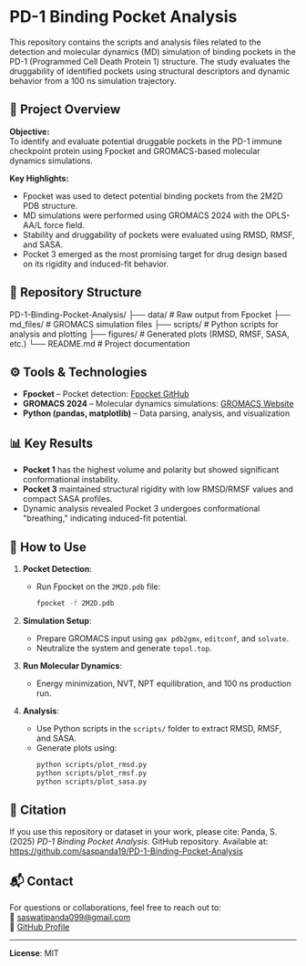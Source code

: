 # PD-1 Binding Pocket Analysis

This repository contains the scripts and analysis files related to the detection and molecular dynamics (MD) simulation of binding pockets in the PD-1 (Programmed Cell Death Protein 1) structure. The study evaluates the druggability of identified pockets using structural descriptors and dynamic behavior from a 100 ns simulation trajectory.

## 🧬 Project Overview

**Objective:**  
To identify and evaluate potential druggable pockets in the PD-1 immune checkpoint protein using Fpocket and GROMACS-based molecular dynamics simulations.

**Key Highlights:**
- Fpocket was used to detect potential binding pockets from the 2M2D PDB structure.
- MD simulations were performed using GROMACS 2024 with the OPLS-AA/L force field.
- Stability and druggability of pockets were evaluated using RMSD, RMSF, and SASA.
- Pocket 3 emerged as the most promising target for drug design based on its rigidity and induced-fit behavior.

## 📁 Repository Structure

PD-1-Binding-Pocket-Analysis/
├── data/ # Raw output from Fpocket
├── md_files/ # GROMACS simulation files
├── scripts/ # Python scripts for analysis and plotting
├── figures/ # Generated plots (RMSD, RMSF, SASA, etc.)
└── README.md # Project documentation


## ⚙️ Tools & Technologies

- **Fpocket** – Pocket detection: [Fpocket GitHub](https://github.com/Discngine/fpocket)
- **GROMACS 2024** – Molecular dynamics simulations: [GROMACS Website](https://www.gromacs.org)
- **Python (pandas, matplotlib)** – Data parsing, analysis, and visualization

## 📊 Key Results

- **Pocket 1** has the highest volume and polarity but showed significant conformational instability.
- **Pocket 3** maintained structural rigidity with low RMSD/RMSF values and compact SASA profiles.
- Dynamic analysis revealed Pocket 3 undergoes conformational "breathing," indicating induced-fit potential.

## 📂 How to Use

1. **Pocket Detection**:
   - Run Fpocket on the `2M2D.pdb` file:  
     ```bash
     fpocket -f 2M2D.pdb
     ```

2. **Simulation Setup**:
   - Prepare GROMACS input using `gmx pdb2gmx`, `editconf`, and `solvate`.
   - Neutralize the system and generate `topol.top`.

3. **Run Molecular Dynamics**:
   - Energy minimization, NVT, NPT equilibration, and 100 ns production run.

4. **Analysis**:
   - Use Python scripts in the `scripts/` folder to extract RMSD, RMSF, and SASA.
   - Generate plots using:
     ```bash
     python scripts/plot_rmsd.py
     python scripts/plot_rmsf.py
     python scripts/plot_sasa.py
     ```

## 🧾 Citation

If you use this repository or dataset in your work, please cite:
Panda, S. (2025) *PD-1 Binding Pocket Analysis*. GitHub repository. Available at: https://github.com/saspanda19/PD-1-Binding-Pocket-Analysis

## 📬 Contact

For questions or collaborations, feel free to reach out to:  
📧 saswatipanda099@gmail.com  
🔗 [GitHub Profile](https://github.com/saspanda19)

---

**License**: MIT  

